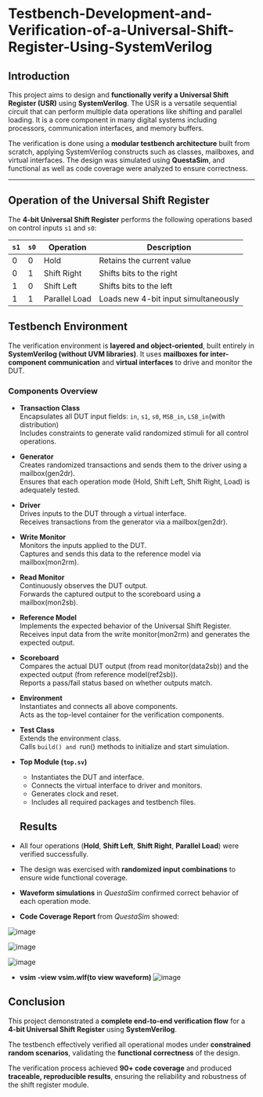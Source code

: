 # Testbench-Development-and-Verification-of-a-Universal-Shift-Register-Using-SystemVerilog

## Introduction

This project aims to design and **functionally verify a Universal Shift Register (USR)** using **SystemVerilog**. The USR is a versatile sequential circuit that can perform multiple data operations like shifting and parallel loading. It is a core component in many digital systems including processors, communication interfaces, and memory buffers.

The verification is done using a **modular testbench architecture** built from scratch, applying SystemVerilog constructs such as classes, mailboxes, and virtual interfaces. The design was simulated using **QuestaSim**, and functional as well as code coverage were analyzed to ensure correctness.

---

## Operation of the Universal Shift Register

The **4-bit Universal Shift Register** performs the following operations based on control inputs `s1` and `s0`:

| `s1` | `s0` | Operation       | Description                         |
|------|------|----------------|-------------------------------------|
| 0    | 0    | Hold           | Retains the current value           |
| 0    | 1    | Shift Right    | Shifts bits to the right            |
| 1    | 0    | Shift Left     | Shifts bits to the left             |
| 1    | 1    | Parallel Load  | Loads new 4-bit input simultaneously|


## Testbench Environment

The verification environment is **layered and object-oriented**, built entirely in **SystemVerilog (without UVM libraries)**. It uses **mailboxes for inter-component communication** and **virtual interfaces** to drive and monitor the DUT.

### Components Overview

- **Transaction Class**  
  Encapsulates all DUT input fields: `in`, `s1`, `s0`, `MSB_in`, `LSB_in`(with distribution)  
  Includes constraints to generate valid randomized stimuli for all control operations.

- **Generator**  
  Creates randomized transactions and sends them to the driver using a mailbox(gen2dr).  
  Ensures that each operation mode (Hold, Shift Left, Shift Right, Load) is adequately tested.

- **Driver**  
  Drives inputs to the DUT through a virtual interface.  
  Receives transactions from the generator via a mailbox(gen2dr).

- **Write Monitor**  
  Monitors the inputs applied to the DUT.  
  Captures and sends this data to the reference model via mailbox(mon2rm).

- **Read Monitor**  
  Continuously observes the DUT output.  
  Forwards the captured output to the scoreboard using a mailbox(mon2sb).

- **Reference Model**  
  Implements the expected behavior of the Universal Shift Register.  
  Receives input data from the write monitor(mon2rm) and generates the expected output.

- **Scoreboard**  
  Compares the actual DUT output (from read monitor(data2sb)) and the expected output (from reference model(ref2sb)).  
  Reports a pass/fail status based on whether outputs match.

- **Environment**  
  Instantiates and connects all above components.  
  Acts as the top-level container for the verification components.

- **Test Class**  
  Extends the environment class.  
  Calls `build() and `run() methods to initialize and start simulation.

- **Top Module (`top.sv`)**  
  - Instantiates the DUT and interface.  
  - Connects the virtual interface to driver and monitors.  
  - Generates clock and reset.  
  - Includes all required packages and testbench files.
   

 
  ## Results

-  All four operations (**Hold**, **Shift Left**, **Shift Right**, **Parallel Load**) were verified successfully.
  
-  The design was exercised with **randomized input combinations** to ensure wide functional coverage.
  
- **Waveform simulations** in *QuestaSim* confirmed correct behavior of each operation mode.
  
- **Code Coverage Report** from *QuestaSim* showed:

  
![image](https://github.com/user-attachments/assets/cc0d16a9-82e3-4b08-9179-c554836a643c)


![image](https://github.com/user-attachments/assets/ac4cc536-a37b-424f-b836-af1bbe8313a2)


![image](https://github.com/user-attachments/assets/0c244116-6c9e-4ee7-9132-ee5a8c6cb3dc)

- **vsim -view vsim.wlf(to view waveform)**
![image](https://github.com/user-attachments/assets/7d78210c-2064-4ad9-9f09-5e989d4142fc)



## Conclusion

This project demonstrated a **complete end-to-end verification flow** for a **4-bit Universal Shift Register** using **SystemVerilog**.

The testbench effectively verified all operational modes under **constrained random scenarios**, validating the **functional correctness** of the design.

The verification process achieved **90+ code coverage** and produced **traceable, reproducible results**, ensuring the reliability and robustness of the shift register module.
